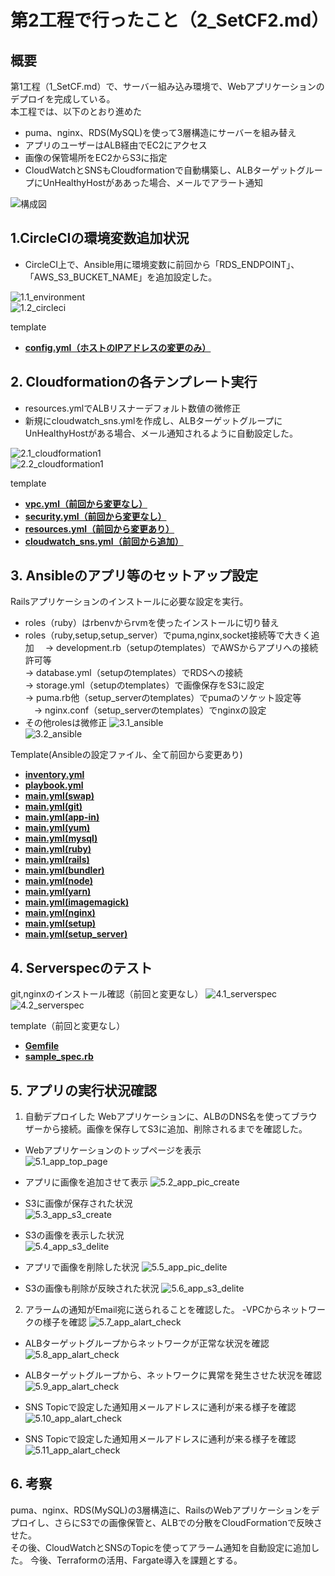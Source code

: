 # 第2工程で行ったこと（2_SetCF2.md）

## 概要
第1工程（1_SetCF.md）で、サーバー組み込み環境で、Webアプリケーションのデプロイを完成している。  
本工程では、以下のとおり進めた
- puma、nginx、RDS(MySQL)を使って3層構造にサーバーを組み替え
- アプリのユーザーはALB経由でEC2にアクセス
- 画像の保管場所をEC2からS3に指定
- CloudWatchとSNSもCloudformationで自動構築し、ALBターゲットグループにUnHealthyHostがああった場合、メールでアラート通知
  
![構成図](images2/構成図2.jpg)

## 1.CircleCIの環境変数追加状況
- CircleCI上で、Ansible用に環境変数に前回から「RDS_ENDPOINT」、「AWS_S3_BUCKET_NAME」を追加設定した。
  
![1.1_environment](images2/1.1_environment.png)   
![1.2_circleci](images2/1.2_circleci.png) 

template
- [**config.yml（ホストのIPアドレスの変更のみ）**](/template2/circleci/config.yml)  


## 2. Cloudformationの各テンプレート実行
- resources.ymlでALBリスナーデフォルト数値の微修正
- 新規にcloudwatch_sns.ymlを作成し、ALBターゲットグループにUnHealthyHostがある場合、メール通知されるように自動設定した。
  
![2.1_cloudformation1](images2/2.1_cloudformation.png)  
![2.2_cloudformation1](images2/2.2_cloudformation.png)

template
- [**vpc.yml（前回から変更なし）**](/template2/cloudformation/vpc.yml)  
- [**security.yml（前回から変更なし）**](/template2/cloudformation/security.yml) 
- [**resources.yml（前回から変更あり）**](/template2/cloudformation/resources.yml)  
- [**cloudwatch_sns.yml（前回から追加）**](/template2/cloudformation/cloudwatch_sns.yml)


## 3. Ansibleのアプリ等のセットアップ設定
Railsアプリケーションのインストールに必要な設定を実行。
- roles（ruby）はrbenvからrvmを使ったインストールに切り替え
- roles（ruby,setup,setup_server）でpuma,nginx,socket接続等で大きく追加
　→ development.rb（setupのtemplates）でAWSからアプリへの接続許可等  
  → database.yml（setupのtemplates）でRDSへの接続  
  → storage.yml（setupのtemplates）で画像保存をS3に設定  
  → puma.rb他（setup_serverのtemplates）でpumaのソケット設定等  
　→ nginx.conf（setup_serverのtemplates）でnginxの設定  
- その他rolesは微修正
![3.1_ansible](images1/3.1_ansible.png)  
![3.2_ansible](images1/3.2_ansible.png) 


Template(Ansibleの設定ファイル、全て前回から変更あり)
 - [**inventory.yml**](/template2/ansible/inventory)  
 - [**playbook.yml**](/template2/ansible/playbook.yml)  
 - [**main.yml(swap)**](/template2/ansible/roles/swap/tasks/main.yml)  
 - [**main.yml(git)**](/template2/ansible/roles/git/tasks/main.yml)  
 - [**main.yml(app-in)**](/template2/ansible/roles/app-in/tasks/main.yml)  
 - [**main.yml(yum)**](/template2/ansible/roles/yum/tasks/main.yml) 
 - [**main.yml(mysql)**](/template2/ansible/roles/mysql/tasks/main.yml)
 - [**main.yml(ruby)**](/template2/ansible/roles/ruby/tasks/main.yml)
 - [**main.yml(rails)**](/template2/ansible/roles/rails/tasks/main.yml)
 - [**main.yml(bundler)**](/template2/ansible/roles/bundler/tasks/main.yml)
 - [**main.yml(node)**](/template2/ansible/roles/node/tasks/main.yml)
 - [**main.yml(yarn)**](/template2/ansible/roles/yarn/tasks/main.yml)
 - [**main.yml(imagemagick)**](/template2/ansible/roles/imagemagick/tasks/main.yml)
 - [**main.yml(nginx)**](/template2/ansible/roles/nginx/tasks/main.yml)
 - [**main.yml(setup)**](/template2/ansible/roles/setup/tasks/main.yml)
 - [**main.yml(setup_server)**](/template2/ansible/roles/setup_server/tasks/main.yml)

## 4. Serverspecのテスト
git,nginxのインストール確認（前回と変更なし）
![4.1_serverspec](images2/4.1_serverspec1.png)  
![4.2_serverspec](images2/4.2_serverspec2.png)

template（前回と変更なし）
 - [**Gemfile**](/template2/serverspec/Gemfile)  
 - [**sample_spec.rb**](/template2/serverspec/sample_spec.rb)

## 5. アプリの実行状況確認
1. 自動デプロイした Webアプリケーションに、ALBのDNS名を使ってブラウザーから接続。画像を保存してS3に追加、削除されるまでを確認した。  
- Webアプリケーションのトップページを表示    
![5.1_app_top_page](images1/5.1_app_top_page.png)  
  
- アプリに画像を追加させて表示
![5.2_app_pic_create](images2/5.2_app_pic_create.png)

- S3に画像が保存された状況  
![5.3_app_s3_create](images2/5.3_app_s3_create.png)

- S3の画像を表示した状況  
![5.4_app_s3_delite](images2/5.4_app_s3_pic_check.png)

- アプリで画像を削除した状況
![5.5_app_pic_delite](images2/5.5_app_pic_delete.png)
 
- S3の画像も削除が反映された状況
![5.6_app_s3_delite](images2/5.6_app_s3_delete.png)

2. アラームの通知がEmail宛に送られることを確認した。
-VPCからネットワークの様子を確認
![5.7_app_alart_check](images2/5.7_app_alart_check.png)

- ALBターゲットグループからネットワークが正常な状況を確認
![5.8_app_alart_check](images2/5.8_app_alart_check.png)

- ALBターゲットグループから、ネットワークに異常を発生させた状況を確認
![5.9_app_alart_check](images2/5.9_app_alart_check.png)

- SNS Topicで設定した通知用メールアドレスに通利が来る様子を確認
![5.10_app_alart_check](images2/5.10_app_alart_check.png)

- SNS Topicで設定した通知用メールアドレスに通利が来る様子を確認
![5.11_app_alart_check](images2/5.11_app_alart_check.png)


## 6. 考察
puma、nginx、RDS(MySQL)の3層構造に、RailsのWebアプリケーションをデプロイし、さらにS3での画像保管と、ALBでの分散をCloudFormationで反映させた。  
その後、CloudWatchとSNSのTopicを使ってアラーム通知を自動設定に追加した。
今後、Terraformの活用、Fargate導入を課題とする。
